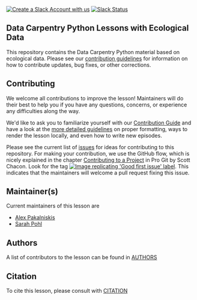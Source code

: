 [![Create a Slack Account with us][slack-account-icon]][slack-heroku]
[![Slack Status][slack-status-icon]][slack-status]

## Data Carpentry Python Lessons with Ecological Data

This repository contains the Data Carpentry Python material based on ecological
data. Please see our [contribution guidelines](CONTRIBUTING.md) for information
on how to contribute updates, bug fixes, or other corrections.

## Contributing

We welcome all contributions to improve the lesson! Maintainers will do their best to help you
if you have any questions, concerns, or experience any difficulties along the way.

We'd like to ask you to familiarize yourself with our [Contribution Guide](CONTRIBUTING.md)
and have a look at the [more detailed guidelines][lesson-example] on proper formatting,
ways to render the lesson locally, and even how to write new episodes.

Please see the current list of [issues][issues] for ideas for contributing to this
repository. For making your contribution, we use the GitHub flow, which is
nicely explained in the chapter [Contributing to a Project][contributing-to-a-project] in Pro Git
by Scott Chacon.
Look for the tag [![Image replicating 'Good first issue' label][gfi-label]][gfi].
This indicates that the maintainers will welcome a pull request fixing this issue.


## Maintainer(s)

Current maintainers of this lesson are

* [Alex Pakalniskis](https://github.com/alex-pakalniskis)
* [Sarah Pohl](https://github.com/LilithElina)

## Authors

A list of contributors to the lesson can be found in [AUTHORS](AUTHORS)

## Citation

To cite this lesson, please consult with [CITATION](CITATION)

[contributing-to-a-project]: http://git-scm.com/book/en/v2/GitHub-Contributing-to-a-Project
[gfi-label]: https://img.shields.io/badge/-good%20first%20issue-gold.svg
[gfi]: https://github.com/datacarpentry/python-ecology-lesson/labels/good%20first%20issue
[issues]: https://github.com/datacarpentry/python-ecology-lesson/issues
[lesson-example]: https://carpentries.github.io/lesson-example
[maxim-belkin]: https://github.com/maxim-belkin
[slack-account-icon]: https://img.shields.io/badge/Create_Slack_Account-The_Carpentries-071159.svg
[slack-heroku]: https://swc-slack-invite.herokuapp.com/
[slack-status-icon]: https://img.shields.io/badge/Slack_Channel-dc--ecology--py-E01563.svg
[slack-status]: https://swcarpentry.slack.com/messages/C9X44HCDS
